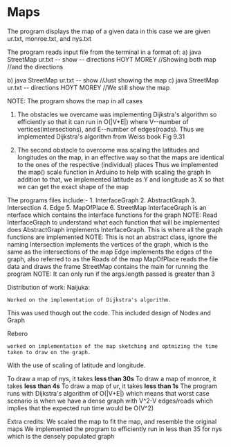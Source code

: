 # Maps

The program displays the map of a given data
in this case we are given ur.txt, monroe.txt, and nys.txt

The program reads input file from the terminal in a format of:
a) java StreetMap ur.txt -- show -- directions HOYT MOREY  //Showing both map
                                                           //and the directions

b) java StreetMap ur.txt -- show //Just showing the map
c) java StreetMap ur.txt -- directions HOYT MOREY  //We still show the map

NOTE: The program shows the map in all cases
1. The obstacles we overcame was implementing Dijkstra's algorithm
so efficiently so that it can run in O(|V+E|) where V--number of vertices(intersections),
and E--number of edges(roads). Thus we implemented Dijkstra's algorithm from Weiss book Fig 9.31

2. The second obstacle to overcome was scaling the latitudes and longitudes on the map,
in an effective way so that the maps are identical to the ones of the respective (individual) places
Thus we implemented the map() scale function in Arduino to help with scaling the graph
In addition to that, we implemented latitude as Y and longitude as X so that we can get the exact shape of the map

The programs files include:-
                            1. InterfaceGraph
                            2. AbstractGraph
                            3. Intersection
                            4. Edge
                            5. MapOfPlace
                            6. StreetMap
InterfaceGraph is an nterface which contains the interface functions for the graph
NOTE:
    Read InterfaceGraph to understand what each function that will be implemented does
AbstractGraph implements InterfaceGraph. This is where all the graph functions are implemented
NOTE:
    This is not an abstract class, ignore the naming
Intersection implements the vertices of the graph, which is the same as the intersections of the map
Edge implements the edges of the graph, also referred to as the Roads of the map
MapOfPlace reads the file data and draws the frame
StreetMap contains the main for running the program
NOTE:
    It can only run if the args.length passed is greater than 3


Distribution of work:
Naijuka:

    Worked on the implementation of Dijkstra's algorithm.
This was used though out the code. This included design of Nodes and Graph

Rebero

    worked on implementation of the map sketching and optmizing the time taken to draw on the graph.
With the use of scaling of latitude and longitude.

To draw a map of nys, it takes **less than 30s**
To draw a map of monroe, it takes **less than 4s**
To draw a map of ur, it takes **less than 1s**
The program runs with Dijkstra's algorithm of O(|V+E|) which means that worst case scenario is
when we have a dense graph with V^2-V edges/roads which implies that the expected run time would be O(V^2)


Extra credits:
        We scaled the map to fit the map, and resemble the original maps
        We implemented the program to efficiently run in less than 35 for nys which is the densely populated graph
